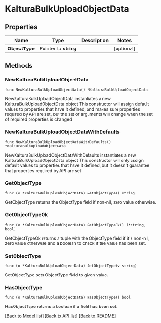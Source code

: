 # KalturaBulkUploadObjectData

## Properties

Name | Type | Description | Notes
------------ | ------------- | ------------- | -------------
**ObjectType** | Pointer to **string** |  | [optional] 

## Methods

### NewKalturaBulkUploadObjectData

`func NewKalturaBulkUploadObjectData() *KalturaBulkUploadObjectData`

NewKalturaBulkUploadObjectData instantiates a new KalturaBulkUploadObjectData object
This constructor will assign default values to properties that have it defined,
and makes sure properties required by API are set, but the set of arguments
will change when the set of required properties is changed

### NewKalturaBulkUploadObjectDataWithDefaults

`func NewKalturaBulkUploadObjectDataWithDefaults() *KalturaBulkUploadObjectData`

NewKalturaBulkUploadObjectDataWithDefaults instantiates a new KalturaBulkUploadObjectData object
This constructor will only assign default values to properties that have it defined,
but it doesn't guarantee that properties required by API are set

### GetObjectType

`func (o *KalturaBulkUploadObjectData) GetObjectType() string`

GetObjectType returns the ObjectType field if non-nil, zero value otherwise.

### GetObjectTypeOk

`func (o *KalturaBulkUploadObjectData) GetObjectTypeOk() (*string, bool)`

GetObjectTypeOk returns a tuple with the ObjectType field if it's non-nil, zero value otherwise
and a boolean to check if the value has been set.

### SetObjectType

`func (o *KalturaBulkUploadObjectData) SetObjectType(v string)`

SetObjectType sets ObjectType field to given value.

### HasObjectType

`func (o *KalturaBulkUploadObjectData) HasObjectType() bool`

HasObjectType returns a boolean if a field has been set.


[[Back to Model list]](../README.md#documentation-for-models) [[Back to API list]](../README.md#documentation-for-api-endpoints) [[Back to README]](../README.md)



